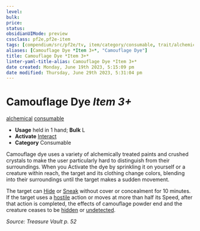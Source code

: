 ```yaml
---
level:
bulk:
price:
status:
obsidianUIMode: preview
cssclass: pf2e,pf2e-item
tags: [compendium/src/pf2e/tv, item/category/consumable, trait/alchemical, trait/consumable]
aliases: [Camouflage Dye *Item 3+*, "Camouflage Dye"]
title: Camouflage Dye *Item 3+*
linter-yaml-title-alias: Camouflage Dye *Item 3+*
date created: Monday, June 19th 2023, 5:15:09 pm
date modified: Thursday, June 29th 2023, 5:31:04 pm
---
```


# Camouflage Dye *Item 3+*

[alchemical](rules/traits/alchemical.md) [consumable](rules/traits/consumable.md)  

- **Usage** held in 1 hand; **Bulk** L
- **Activate** [Interact](rules/actions/interact.md)
- **Category** Consumable

Camouflage dye uses a variety of alchemically treated paints and crushed crystals to make the user particularly hard to distinguish from their surroundings. When you Activate the dye by sprinkling it on yourself or a creature within reach, the target and its clothing change colors, blending into their surroundings until the target makes a sudden movement.

The target can [Hide](rules/actions/hide.md) or [Sneak](rules/actions/sneak.md) without cover or concealment for 10 minutes. If the target uses a [hostile](rules/conditions.md#Hostile) action or moves at more than half its Speed, after that action is completed, the effects of camouflage powder end and the creature ceases to be [hidden](rules/conditions.md#Hidden) or [undetected](rules/conditions.md#Undetected).

*Source: Treasure Vault p. 52*
